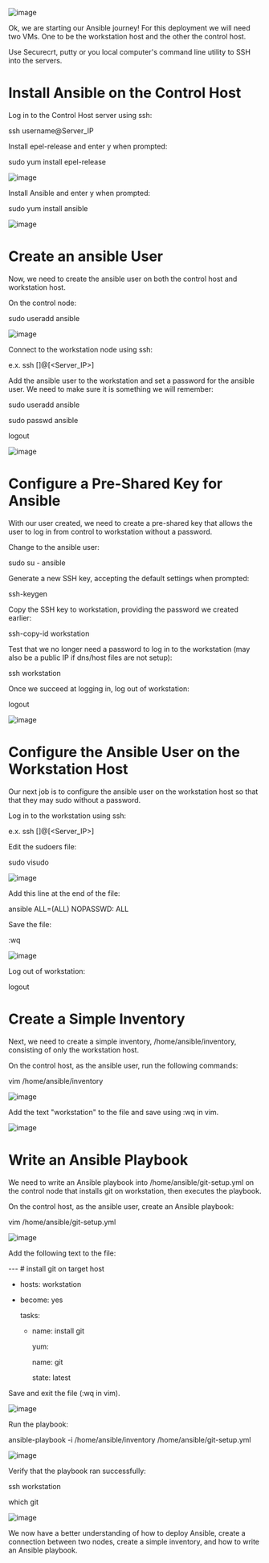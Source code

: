 ![image](https://user-images.githubusercontent.com/44756128/113487527-391e2880-947e-11eb-9f8f-fa286b42ff5b.png)

Ok, we are starting our Ansible journey! For this deployment we will need two VMs. One to be the workstation host and the other the control host.

Use Securecrt, putty or you local computer's command line utility to SSH into the servers.

# Install Ansible on the Control Host
Log in to the Control Host server using ssh:

ssh username@Server_IP
  
Install epel-release and enter y when prompted:

sudo yum install epel-release

![image](https://user-images.githubusercontent.com/44756128/113487614-c3668c80-947e-11eb-8885-32b163774b74.png)

Install Ansible and enter y when prompted:

sudo yum install ansible

![image](https://user-images.githubusercontent.com/44756128/113487634-d8432000-947e-11eb-80b5-41ff311bad8a.png)

# Create an ansible User
Now, we need to create the ansible user on both the control host and workstation host.

On the control node:

sudo useradd ansible

![image](https://user-images.githubusercontent.com/44756128/113487666-07599180-947f-11eb-8544-6bd0c0d1f7c4.png)

Connect to the workstation node using ssh:

e.x. ssh [<username>]@[<Server_IP>]

Add the ansible user to the workstation and set a password for the ansible user. We need to make sure it is something we will remember:

sudo useradd ansible

sudo passwd ansible

logout

![image](https://user-images.githubusercontent.com/44756128/113487767-85b63380-947f-11eb-9947-eec9f338d998.png)

# Configure a Pre-Shared Key for Ansible
With our user created, we need to create a pre-shared key that allows the user to log in from control to workstation without a password.

Change to the ansible user:

sudo su - ansible

Generate a new SSH key, accepting the default settings when prompted:

ssh-keygen

Copy the SSH key to workstation, providing the password we created earlier:

ssh-copy-id workstation

Test that we no longer need a password to log in to the workstation (may also be a public IP if dns/host files are not setup):

ssh workstation

Once we succeed at logging in, log out of workstation:

logout

![image](https://user-images.githubusercontent.com/44756128/113487870-1ee54a00-9480-11eb-9cc9-0b28aee34c56.png)

# Configure the Ansible User on the Workstation Host
Our next job is to configure the ansible user on the workstation host so that that they may sudo without a password.

Log in to the workstation using ssh:

e.x. ssh [<username>]@[<Server_IP>]

Edit the sudoers file:

sudo visudo

![image](https://user-images.githubusercontent.com/44756128/113488022-10e3f900-9481-11eb-82cf-eafea278e7ec.png)

Add this line at the end of the file:

ansible       ALL=(ALL)       NOPASSWD: ALL

Save the file:

:wq

![image](https://user-images.githubusercontent.com/44756128/113488010-fe69bf80-9480-11eb-8d3a-04e20891b59e.png)

Log out of workstation:

logout

# Create a Simple Inventory
Next, we need to create a simple inventory, /home/ansible/inventory, consisting of only the workstation host.

On the control host, as the ansible user, run the following commands:

vim /home/ansible/inventory

![image](https://user-images.githubusercontent.com/44756128/113488052-50aae080-9481-11eb-806b-e992145e8e46.png)

Add the text "workstation" to the file and save using :wq in vim.

![image](https://user-images.githubusercontent.com/44756128/113488097-94054f00-9481-11eb-9708-515994ead66b.png)

# Write an Ansible Playbook
We need to write an Ansible playbook into /home/ansible/git-setup.yml on the control node that installs git on workstation, then executes the playbook.

On the control host, as the ansible user, create an Ansible playbook:

vim /home/ansible/git-setup.yml

![image](https://user-images.githubusercontent.com/44756128/113488139-c747de00-9481-11eb-8b3f-f11893de5939.png)

Add the following text to the file:

--- # install git on target host

- hosts: workstation
- 
  become: yes
  
  tasks:
  
  - name: install git
  
    yum:
    
      name: git
      
      state: latest
      
Save and exit the file (:wq in vim).

![image](https://user-images.githubusercontent.com/44756128/113488168-f4948c00-9481-11eb-9d47-6d123431e739.png)

Run the playbook:

ansible-playbook -i /home/ansible/inventory /home/ansible/git-setup.yml

![image](https://user-images.githubusercontent.com/44756128/113488208-358ca080-9482-11eb-9399-6fa6b62a6385.png)


Verify that the playbook ran successfully:

ssh workstation

which git

![image](https://user-images.githubusercontent.com/44756128/113488235-5654f600-9482-11eb-9fd1-b7194bee041c.png)

We now have a better understanding of how to deploy Ansible, create a connection between two nodes, create a simple inventory, and how to write an Ansible playbook.
